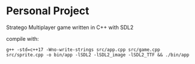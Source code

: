 # Personal Project

Stratego Multiplayer game written in C++ with SDL2

compile with:
```
g++ -std=c++17 -Wno-write-strings src/app.cpp src/game.cpp src/sprite.cpp -o bin/app -lSDL2 -lSDL2_image -lSDL2_TTF && ./bin/app
```